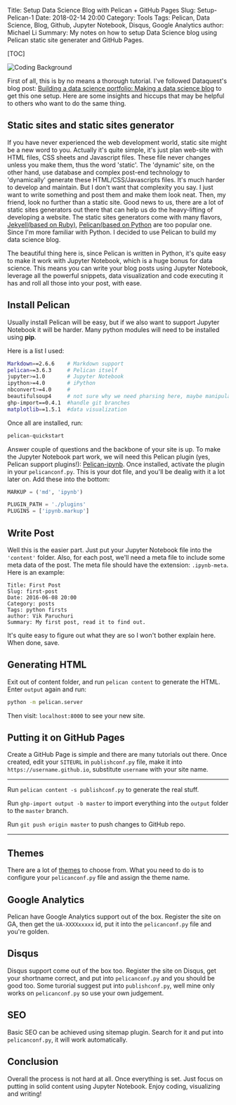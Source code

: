 Title: Setup Data Science Blog with Pelican + GitHub Pages 
Slug: Setup-Pelican-1
Date: 2018-02-14 20:00
Category: Tools
Tags: Pelican, Data Science, Blog, Github, Jupyter Notebook, Disqus, Google Analytics
author: Michael Li
Summary: My notes on how to setup Data Science blog using Pelican static site generater and GitHub Pages.

[TOC]

![Coding Background]({filename}/images/coding.jpeg)

First of all, this is by no means a thorough tutorial. I've followed Dataquest's blog post: [Building a data science portfolio: Making a data science blog](https://www.dataquest.io/blog/how-to-setup-a-data-science-blog/) to get this one setup. Here are some insights and hiccups that may be helpful to others who want to do the same thing.

## Static sites and static sites generator

If you have never experienced the web development world, static site might be a new word to you. Actually it's quite simple, it's just plan web-site with HTML files, CSS sheets and Javascript files. These file never changes unless you make them, thus the word 'static'. The 'dynamic' site, on the other hand, use database and complex post-end technology to 'dynamically' generate these HTML/CSS/Javascripts files. It's much harder to develop and maintain. 
But I don't want that complexity you say. I just want to write something and post them and make them look neat. Then, my friend, look no further than a static site. Good news to us, there are a lot of static sites generators out there that can help us do the heavy-lifting of developing a website. 
The static sites generators come with many flavors, [Jekyell(based on Ruby)](https://jekyllrb.com/), [Pelican(based on Python](https://blog.getpelican.com/) are too popular one. Since I'm more familiar with Python. I decided to use Pelican to build my data science blog.

The beautiful thing here is, since Pelican is written in Python, it's quite easy to make it work with Jupyter Notebook, which is a huge bonus for data science. This means you can write your blog posts using Jupyter Notebook, leverage all the powerful snippets, data visualization and code executing it has and roll all those into your post, with ease.

## Install Pelican

Usually install Pelican will be easy, but if we also want to support Jupyter Notebook it will be harder. Many python modules will need to be installed using **pip**. 

Here is a list I used:
```bash
Markdown==2.6.6    # Markdown support
pelican==3.6.3     # Pelican itself
jupyter>=1.0       # Jupyter Notebook
ipython>=4.0       # iPython
nbconvert>=4.0     #
beautifulsoup4     # not sure why we need pharsing here, maybe manipulating codes
ghp-import==0.4.1  #handle git branches
matplotlib==1.5.1  #data visualization
```

Once all are installed, run:

```bash
pelican-quickstart
```

Answer couple of questions and the backbone of your site is up. To make the Jupyter Notebook part work, we will need this Pelican plugin (yes, Pelican support plugins!): [Pelican-ipynb](https://github.com/danielfrg/pelican-ipynb). 
Once installed, activate the plugin in your `pelicanconf.py`. This is your dot file, and you'll be dealig with it a lot later on. 
Add these into the bottom:

```python
MARKUP = ('md', 'ipynb')

PLUGIN_PATH = './plugins'
PLUGINS = ['ipynb.markup']
```

## Write Post
Well this is the easier part. Just put your Jupyter Notebook file into the `'content'` folder. Also, for each post, we'll need a meta file to include some meta data of the post. The meta file should have the extension: `.ipynb-meta`. Here is an example:

```
Title: First Post
Slug: first-post
Date: 2016-06-08 20:00
Category: posts
Tags: python firsts
author: Vik Paruchuri
Summary: My first post, read it to find out.
```

It's quite easy to figure out what they are so I won't bother explain here. When done, save. 

## Generating HTML
Exit out of content folder, and run `pelican content` to generate the HTML. Enter `output` again and run:

```bash
python -m pelican.server
```

Then visit: `localhost:8000` to see your new site. 

## Putting it on GitHub Pages

Create a GitHub Page is simple and there are many tutorials out there. Once created, edit your `SITEURL` in `publishconf.py` file, make it into `https://username.github.io`, substitute `username` with your site name. 

--------------------------

Run `pelican content -s publishconf.py` to generate the real stuff. 

Run `ghp-import output -b master` to import everything into the `output` folder to the `master` branch. 

Run `git push origin master` to push changes to GitHub repo. 

----------------------------

## Themes
There are a lot of [themes](https://github.com/getpelican/pelican-themes) to choose from. What you need to do is to configure your `pelicanconf.py` file and assign the theme name. 

## Google Analytics
Pelican have Google Analytics support out of the box. Register the site on GA, then get the `UA-XXXXxxxxx` id, put it into the `pelicanconf.py` file and you're golden. 

## Disqus
Disqus support come out of the box too. Register the site on Disqus, get your shortname correct, and put into `pelicanconf.py` and you should be good too. Some turorial suggest put into `publishconf.py`, well mine only works on `pelicanconf.py` so use your own judgement. 

## SEO
Basic SEO can be achieved using sitemap plugin. Search for it and put into `pelicanconf.py`, it will work automatically.

## Conclusion
Overall the process is not hard at all. Once everything is set. Just focus on putting in solid content using Jupyter Notebook. Enjoy coding, visualizing and writing!
